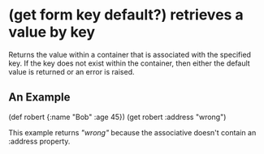 # (get form key default?) retrieves a value by key
Returns the value within a container that is associated with the specified key. If the key does not exist within the container, then either the default value is returned or an error is raised.

## An Example

  (def robert {:name "Bob" :age 45})
  (get robert :address "wrong")

This example returns _"wrong"_ because the associative doesn't contain an :address property.
